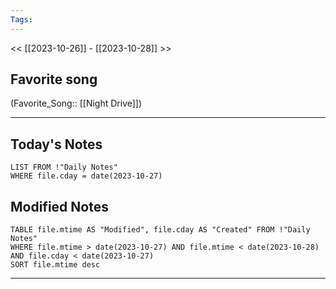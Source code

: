 ```yaml
---
Tags:
---
```

<< [[2023-10-26]] - [[2023-10-28]] >>
## Favorite song
(Favorite_Song:: [[Night Drive]])

___
## Today's Notes
```dataview
LIST FROM !"Daily Notes"
WHERE file.cday = date(2023-10-27)
```
## Modified Notes
```dataview
TABLE file.mtime AS "Modified", file.cday AS "Created" FROM !"Daily Notes" 
WHERE file.mtime > date(2023-10-27) AND file.mtime < date(2023-10-28) AND file.cday < date(2023-10-27)
SORT file.mtime desc
```
___
